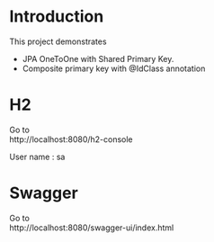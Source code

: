 # Introduction
This project demonstrates 
- JPA OneToOne with Shared Primary Key. 
- Composite primary key with @IdClass annotation

# H2
Go to  
http://localhost:8080/h2-console

User name : sa

# Swagger
Go to  
http://localhost:8080/swagger-ui/index.html



